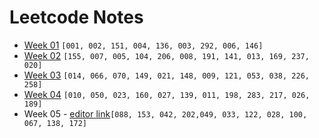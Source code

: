 # Leetcode Notes

* [Week 01](./Week01.md) `[001, 002, 151, 004, 136, 003, 292, 006, 146]`
* [Week 02](./Week02.md) `[155, 007, 005, 104, 206, 008, 191, 141, 013, 169, 237, 020]`
* [Week 03](./Week03.md) `[014, 066, 070, 149, 021, 148, 009, 121, 053, 038, 226, 258]`
* [Week 04](./Week04.md) `[010, 050, 023, 160, 027, 139, 011, 198, 283, 217, 026, 189]`
* Week 05 - [editor link](https://hackmd.io/JwMw7AzATAbFEFowEYAMIEBYAmnUICMAOAghIqAgUxjGAgGMjhMg)`[088, 153, 042, 202,049, 033, 122, 028, 100, 067, 138, 172]`
